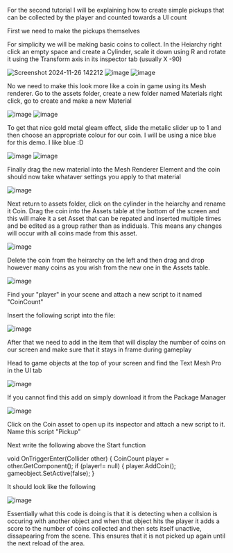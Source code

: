 For the second tutorial I will be explaining how to create simple pickups that can be collected by the player and counted towards a UI count 

First we need to make the pickups themselves

For simplicity we will be making basic coins to collect. In the Heiarchy right click an empty space and create a Cylinder, scale it down using R and rotate it using  the Transform axis in its inspector tab (usually X -90)

![Screenshot 2024-11-26 142212](https://github.com/user-attachments/assets/920baac7-e779-4094-ad9a-77f3a4c953a8)
![image](https://github.com/user-attachments/assets/ef45f4d0-0728-4da4-ad2e-ad1440c59161)
![image](https://github.com/user-attachments/assets/81b8bdf8-414d-4022-9b8a-9f8371fcb26d)

No we need to make this look more like a coin in game using its Mesh renderer. Go to the assets folder, create a new folder named Materials right click, go to create and make a new Material

![image](https://github.com/user-attachments/assets/b7a71d6d-8fdd-4257-b80d-75bb265b5994)
![image](https://github.com/user-attachments/assets/53fdb35c-ae8c-467b-81be-7ed67b645d45)


To get that nice gold metal gleam effect, slide the metalic slider up to 1 and then choose an appropriate colour for our coin. I will be using a nice blue for this demo. I like blue :D

![image](https://github.com/user-attachments/assets/f199a1dd-826a-4f8a-a0e8-9ddc7cb8fb23)
![image](https://github.com/user-attachments/assets/2321cc01-6dc6-45ca-bf72-ab0d8fde1fff)


Finally drag the new material into the Mesh Renderer Element and the coin should now take whataver settings you apply to that material

![image](https://github.com/user-attachments/assets/ded22e7e-8050-4a99-9712-baaeaa2984dc)

Next return to assets folder, click on the cylinder in the heiarchy and rename it Coin. Drag the coin into the Assets table at the bottom of the screen and this will make it a set Asset that can be repated and inserted multiple times and be edited as a group rather than as indiduals. This means any changes will occur with all coins made from this asset.

![image](https://github.com/user-attachments/assets/98cef2ba-f6bc-4445-8543-9a209a71fddf)


Delete the coin from the heirarchy on the left and then drag and drop however many coins as you wish from the new one in the Assets table. 

![image](https://github.com/user-attachments/assets/1369fa2e-6e92-451c-91fb-c5487e1c6c8e)

Find your "player" in your scene and attach a new script to it named "CoinCount" 

Insert the following script into the file:

![image](https://github.com/user-attachments/assets/919248f9-a405-44a6-8a1c-a4a9ecf748bb)

After that we need to add in the item that will display the number of coins on our screen and make sure that it stays in frame during gameplay

Head to game objects at the top of your screen and find the Text Mesh Pro in the UI tab

![image](https://github.com/user-attachments/assets/fe4eadcf-7fb6-4c41-b57f-2d3f5dd4330e)

If you cannot find this add on simply download it from the Package Manager

![image](https://github.com/user-attachments/assets/adab8768-565a-475d-95e5-0731697b2ec8)





Click on the Coin asset to open up its inspector and attach a new script to it. Name this script "Pickup"

Next write the following above the Start function 

void OnTriggerEnter(Collider other)
{ 
  CoinCount player = other.GetComponent<CoinCount>();
if (player!= null)
{
player.AddCoin();
gameobject.SetActive(false);
}

It should look like the following

![image](https://github.com/user-attachments/assets/7ab998fc-c56d-4599-a648-3b273936465c)

Essentially what this code is doing is that it is detecting when a collsion is occuring with another object and when that object hits the player it adds a score to the number of coins collected and then sets itself unactive, dissapearing from the scene. 
This ensures that it is not picked up again until the next reload of the area. 








